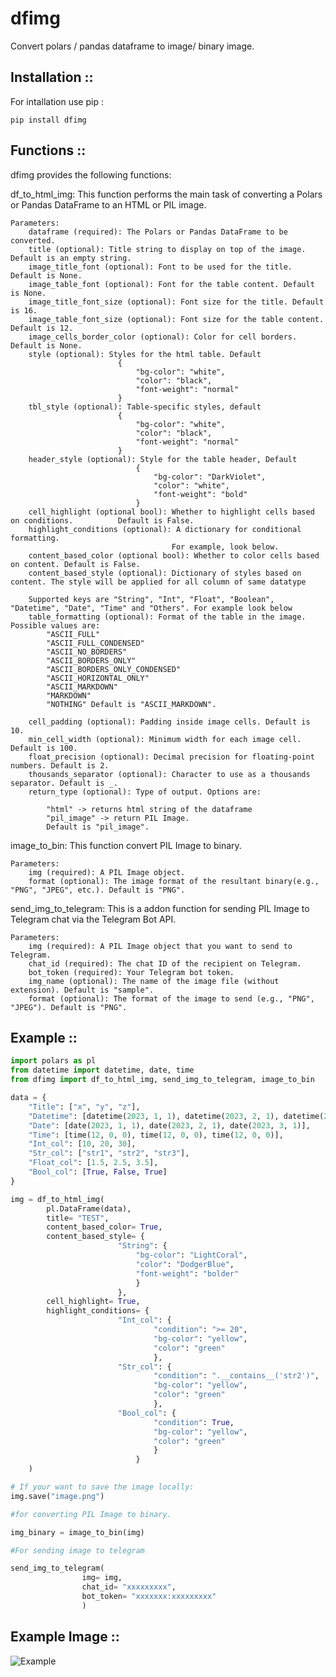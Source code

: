 # dfimg
Convert polars / pandas dataframe to image/ binary image. 

## Installation ::

For intallation use pip :

```shell
pip install dfimg
```

## Functions ::

dfimg provides the following functions:

df_to_html_img:
    This function performs the main task of converting a Polars or Pandas DataFrame to an HTML or PIL image.

    Parameters:
        dataframe (required): The Polars or Pandas DataFrame to be converted.
        title (optional): Title string to display on top of the image. Default is an empty string.
        image_title_font (optional): Font to be used for the title. Default is None.
        image_table_font (optional): Font for the table content. Default is None.
        image_title_font_size (optional): Font size for the title. Default is 16.
        image_table_font_size (optional): Font size for the table content. Default is 12.
        image_cells_border_color (optional): Color for cell borders. Default is None.
        style (optional): Styles for the html table. Default             
                            {
                                "bg-color": "white", 
                                "color": "black", 
                                "font-weight": "normal"
                            }
        tbl_style (optional): Table-specific styles, default 
                            {
                                "bg-color": "white", 
                                "color": "black", 
                                "font-weight": "normal"
                            }
        header_style (optional): Style for the table header, Default 
                                {
                                    "bg-color": "DarkViolet", 
                                    "color": "white", 
                                    "font-weight": "bold"
                                }
        cell_highlight (optional bool): Whether to highlight cells based on conditions.          Default is False.
        highlight_conditions (optional): A dictionary for conditional formatting. 
                                        For example, look below.
        content_based_color (optional bool): Whether to color cells based on content. Default is False.
        content_based_style (optional): Dictionary of styles based on content. The style will be applied for all column of same datatype 

        Supported keys are "String", "Int", "Float", "Boolean", "Datetime", "Date", "Time" and "Others". For example look below
        table_formatting (optional): Format of the table in the image. Possible values are:
            "ASCII_FULL"
            "ASCII_FULL_CONDENSED"
            "ASCII_NO_BORDERS"
            "ASCII_BORDERS_ONLY"
            "ASCII_BORDERS_ONLY_CONDENSED"
            "ASCII_HORIZONTAL_ONLY"
            "ASCII_MARKDOWN"
            "MARKDOWN"
            "NOTHING" Default is "ASCII_MARKDOWN".

        cell_padding (optional): Padding inside image cells. Default is 10.
        min_cell_width (optional): Minimum width for each image cell. Default is 100.
        float_precision (optional): Decimal precision for floating-point numbers. Default is 2.
        thousands_separator (optional): Character to use as a thousands separator. Default is _.
        return_type (optional): Type of output. Options are:

            "html" -> returns html string of the dataframe
            "pil_image" -> return PIL Image.
            Default is "pil_image".

image_to_bin:
    This function convert PIL Image to binary.

    Parameters:
        img (required): A PIL Image object.
        format (optional): The image format of the resultant binary(e.g., "PNG", "JPEG", etc.). Default is "PNG".
        
send_img_to_telegram:
    This is a addon function for sending PIL Image to Telegram chat via the Telegram Bot API.
    
    Parameters:
        img (required): A PIL Image object that you want to send to Telegram.
        chat_id (required): The chat ID of the recipient on Telegram.
        bot_token (required): Your Telegram bot token.
        img_name (optional): The name of the image file (without extension). Default is "sample".
        format (optional): The format of the image to send (e.g., "PNG", "JPEG"). Default is "PNG".

## Example ::

```python
import polars as pl
from datetime import datetime, date, time
from dfimg import df_to_html_img, send_img_to_telegram, image_to_bin

data = {
    "Title": ["x", "y", "z"],
    "Datetime": [datetime(2023, 1, 1), datetime(2023, 2, 1), datetime(2023, 3, 1)],
    "Date": [date(2023, 1, 1), date(2023, 2, 1), date(2023, 3, 1)],    
    "Time": [time(12, 0, 0), time(12, 0, 0), time(12, 0, 0)],
    "Int_col": [10, 20, 30],
    "Str_col": ["str1", "str2", "str3"],
    "Float_col": [1.5, 2.5, 3.5],
    "Bool_col": [True, False, True]
}

img = df_to_html_img(
        pl.DataFrame(data),
        title= "TEST",
        content_based_color= True,
        content_based_style= {
                        "String": {
                            "bg-color": "LightCoral", 
                            "color": "DodgerBlue", 
                            "font-weight": "bolder"
                            }
                        },
        cell_highlight= True,
        highlight_conditions= {
                        "Int_col": {
                                "condition": ">= 20", 
                                "bg-color": "yellow", 
                                "color": "green"
                                },
                        "Str_col": {
                                "condition": ".__contains__('str2')", 
                                "bg-color": "yellow", 
                                "color": "green"
                                },
                        "Bool_col": {
                                "condition": True, 
                                "bg-color": "yellow", 
                                "color": "green"
                                }
                            }
    )

# If your want to save the image locally:
img.save("image.png")

#for converting PIL Image to binary.

img_binary = image_to_bin(img)

#For sending image to telegram 

send_img_to_telegram(
                img= img, 
                chat_id= "xxxxxxxxx", 
                bot_token= "xxxxxxx:xxxxxxxxx"
                )


```

## Example Image ::
![Example](img/image.png)
